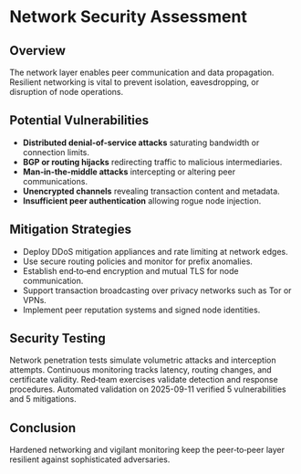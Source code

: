 # Network Security Assessment

## Overview
The network layer enables peer communication and data propagation. Resilient networking is vital to prevent isolation, eavesdropping, or disruption of node operations.

## Potential Vulnerabilities
- **Distributed denial‑of‑service attacks** saturating bandwidth or connection limits.
- **BGP or routing hijacks** redirecting traffic to malicious intermediaries.
- **Man‑in‑the‑middle attacks** intercepting or altering peer communications.
- **Unencrypted channels** revealing transaction content and metadata.
- **Insufficient peer authentication** allowing rogue node injection.

## Mitigation Strategies
- Deploy DDoS mitigation appliances and rate limiting at network edges.
- Use secure routing policies and monitor for prefix anomalies.
- Establish end‑to‑end encryption and mutual TLS for node communication.
- Support transaction broadcasting over privacy networks such as Tor or VPNs.
- Implement peer reputation systems and signed node identities.

## Security Testing
Network penetration tests simulate volumetric attacks and interception attempts. Continuous monitoring tracks latency, routing changes, and certificate validity. Red‑team exercises validate detection and response procedures.
Automated validation on 2025-09-11 verified 5 vulnerabilities and 5 mitigations.

## Conclusion
Hardened networking and vigilant monitoring keep the peer‑to‑peer layer resilient against sophisticated adversaries.
